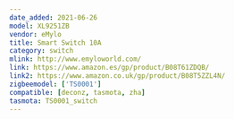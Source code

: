 ```yaml
---
date_added: 2021-06-26
model: XL9251ZB
vendor: eMylo
title: Smart Switch 10A
category: switch
mlink: http://www.emyloworld.com/
link: https://www.amazon.es/gp/product/B08T61ZDQB/
link2: https://www.amazon.co.uk/gp/product/B08T5ZZL4N/
zigbeemodel: ['TS0001']
compatible: [deconz, tasmota, zha]
tasmota: TS0001_switch
---
```




